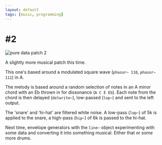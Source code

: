 ```yaml
--- 
layout: default 
tags: [music, programming]
---
```


# \#2
![pure data patch 2](https://i.imgur.com/05KukDb.jpg)

A slightly more musical patch this time.

This one's based around a modulated square wave (`phasor~ 110`, `phasor~ 111`) in A.

The melody is based around a random selection of notes in an A minor chord with an Eb thrown in for dissonance (`A C E Eb`). Each note from the chord is then delayed (`delwrite~`), low-passed (`lop~`) and sent to the left output.

The 'snare' and 'hi-hat' are filtered white noise. A low-pass (`lop~`) of 5k is applied to the snare, a high-pass (`hip~`) of 6k is passed to the hi-hat.

Next time, envelope generators with the `line~` object experimenting with some data and converting it into
something musical. Either that or some more drums.
